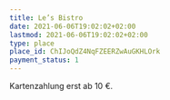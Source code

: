 ```yaml
---
title: Le’s Bistro
date: 2021-06-06T19:02:02+02:00
lastmod: 2021-06-06T19:02:02+02:00
type: place
place_id: ChIJoQdZ4NqFZEERZwAuGKHLOrk
payment_status: 1
---
```


Kartenzahlung erst ab 10 €.
